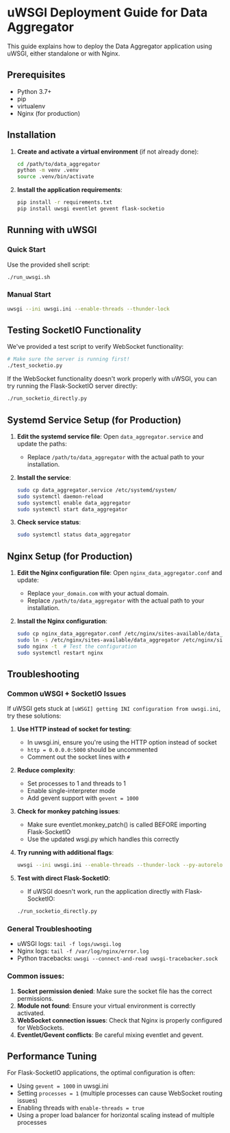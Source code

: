 # uWSGI Deployment Guide for Data Aggregator

This guide explains how to deploy the Data Aggregator application using uWSGI, either standalone or with Nginx.

## Prerequisites

- Python 3.7+
- pip
- virtualenv
- Nginx (for production)

## Installation

1. **Create and activate a virtual environment** (if not already done):
   ```bash
   cd /path/to/data_aggregator
   python -m venv .venv
   source .venv/bin/activate
   ```

2. **Install the application requirements**:
   ```bash
   pip install -r requirements.txt
   pip install uwsgi eventlet gevent flask-socketio
   ```

## Running with uWSGI

### Quick Start

Use the provided shell script:
```bash
./run_uwsgi.sh
```

### Manual Start

```bash
uwsgi --ini uwsgi.ini --enable-threads --thunder-lock
```

## Testing SocketIO Functionality

We've provided a test script to verify WebSocket functionality:

```bash
# Make sure the server is running first!
./test_socketio.py
```

If the WebSocket functionality doesn't work properly with uWSGI, you can try running the Flask-SocketIO server directly:

```bash
./run_socketio_directly.py
```

## Systemd Service Setup (for Production)

1. **Edit the systemd service file**:
   Open `data_aggregator.service` and update the paths:
   - Replace `/path/to/data_aggregator` with the actual path to your installation.

2. **Install the service**:
   ```bash
   sudo cp data_aggregator.service /etc/systemd/system/
   sudo systemctl daemon-reload
   sudo systemctl enable data_aggregator
   sudo systemctl start data_aggregator
   ```

3. **Check service status**:
   ```bash
   sudo systemctl status data_aggregator
   ```

## Nginx Setup (for Production)

1. **Edit the Nginx configuration file**:
   Open `nginx_data_aggregator.conf` and update:
   - Replace `your_domain.com` with your actual domain.
   - Replace `/path/to/data_aggregator` with the actual path to your installation.

2. **Install the Nginx configuration**:
   ```bash
   sudo cp nginx_data_aggregator.conf /etc/nginx/sites-available/data_aggregator
   sudo ln -s /etc/nginx/sites-available/data_aggregator /etc/nginx/sites-enabled/
   sudo nginx -t  # Test the configuration
   sudo systemctl restart nginx
   ```

## Troubleshooting

### Common uWSGI + SocketIO Issues

If uWSGI gets stuck at `[uWSGI] getting INI configuration from uwsgi.ini`, try these solutions:

1. **Use HTTP instead of socket for testing**:
   - In uwsgi.ini, ensure you're using the HTTP option instead of socket
   - `http = 0.0.0.0:5000` should be uncommented
   - Comment out the socket lines with `#`

2. **Reduce complexity**:
   - Set processes to 1 and threads to 1
   - Enable single-interpreter mode
   - Add gevent support with `gevent = 1000`

3. **Check for monkey patching issues**:
   - Make sure eventlet.monkey_patch() is called BEFORE importing Flask-SocketIO
   - Use the updated wsgi.py which handles this correctly

4. **Try running with additional flags**:
   ```bash
   uwsgi --ini uwsgi.ini --enable-threads --thunder-lock --py-autoreload=1
   ```

5. **Test with direct Flask-SocketIO**:
   - If uWSGI doesn't work, run the application directly with Flask-SocketIO:
   ```bash
   ./run_socketio_directly.py
   ```

### General Troubleshooting

- uWSGI logs: `tail -f logs/uwsgi.log`
- Nginx logs: `tail -f /var/log/nginx/error.log`
- Python tracebacks: `uwsgi --connect-and-read uwsgi-tracebacker.sock`

### Common issues:
1. **Socket permission denied**: Make sure the socket file has the correct permissions.
2. **Module not found**: Ensure your virtual environment is correctly activated.
3. **WebSocket connection issues**: Check that Nginx is properly configured for WebSockets.
4. **Eventlet/Gevent conflicts**: Be careful mixing eventlet and gevent.

## Performance Tuning

For Flask-SocketIO applications, the optimal configuration is often:

- Using `gevent = 1000` in uwsgi.ini
- Setting `processes = 1` (multiple processes can cause WebSocket routing issues)
- Enabling threads with `enable-threads = true`
- Using a proper load balancer for horizontal scaling instead of multiple processes 